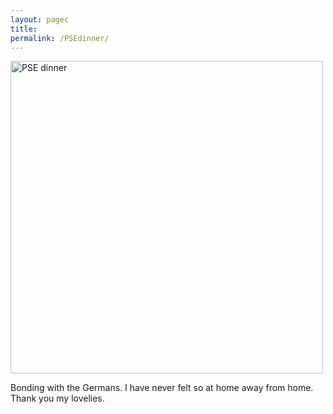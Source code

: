 ```yaml
---
layout: pagec
title: 
permalink: /PSEdinner/
---
```


<img src="{{site.baseurl}}/assets/images/university_buildings/PSE/PSEdinner.jpeg" alt="PSE dinner" width="500"/><br/>
<p> Bonding with the Germans. I have never felt so at home away from home. Thank you my lovelies.</p>
